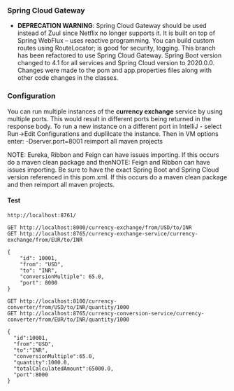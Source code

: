 ### Spring Cloud Gateway

* **DEPRECATION WARNING**: Spring Cloud Gateway should be used instead of Zuul since Netflix no longer supports it.  It is built on top of Spring WebFlux – uses reactive programming.  You can build custom routes using RouteLocator; is good for security, logging.  This branch has been refactored to use Spring Cloud Gateway. 
Spring Boot version changed to 4.1 for all services and Spring Cloud version to 2020.0.0. Changes were made to the pom and app.properties files along with other code changes in the classes.

### Configuration
You can run multiple instances of the **currency exchange** service by using multiple ports. This would result in different ports being returned in the response body. To run a new instance on a different port in IntelliJ - select Run->Edit Configurations and duplilcate the instance. Then in VM options enter: -Dserver.port=8001 reimport all maven projects 

NOTE: Eureka, Ribbon and Feign can have issues importing.  If this occurs do a maven clean package and thenNOTE: Feign and Ribbon can have issues importing. Be sure to have the exact Spring Boot and Spring Cloud version referenced in this pom.xml. If this occurs do a maven clean package and then reimport all maven projects.

#### Test
```
http://localhost:8761/

GET http://localhost:8000/currency-exchange/from/USD/to/INR
GET http://localhost:8765/currency-exchange-service/currency-exchange/from/EUR/to/INR
```
```
{
    "id": 10001,
    "from": "USD",
    "to": "INR",
    "conversionMultiple": 65.0,
    "port": 8000
}
```
```
GET http://localhost:8100/currency-converter/from/USD/to/INR/quantity/1000
GET http://localhost:8765/currency-conversion-service/currency-converter/from/EUR/to/INR/quantity/1000
```
```
{
  "id":10001,
  "from":"USD",
  "to":"INR",
  "conversionMultiple":65.0,
  "quantity":1000.0,
  "totalCalculatedAmount":65000.0,
  "port":8000
}
```
